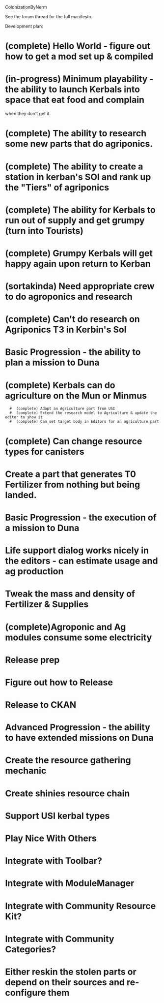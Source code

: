 ColonizationByNerm

See the forum thread for the full manifesto.



Development plan:

# (complete)  Hello World - figure out how to get a mod set up & compiled
# (in-progress)  Minimum playability - the ability to launch Kerbals into space that eat food and complain
  when they don't get it.
   #  (complete) The ability to research some new parts that do agriponics.
   #  (complete) The ability to create a station in kerban's SOI and rank up the "Tiers" of agriponics
   #  (complete) The ability for Kerbals to run out of supply and get grumpy (turn into Tourists)
   #  (complete) Grumpy Kerbals will get happy again upon return to Kerban
   #  (sortakinda) Need appropriate crew to do agroponics and research
   #  (complete) Can't do research on Agriponics T3 in Kerbin's SoI
# Basic Progression - the ability to plan a mission to Duna
   #  (complete) Kerbals can do agriculture on the Mun or Minmus
      #  (complete) Adapt an Agriculture part from USI
      #  (complete) Extend the research model to Agriculture & update the editor to show it
      #  (complete) Can set target body in Editors for an agriculture part
   #  (complete) Can change resource types for canisters
   #  Create a part that generates T0 Fertilizer from nothing but being landed.
# Basic Progression - the execution of a mission to Duna
   #  Life support dialog works nicely in the editors - can estimate usage and ag production
   #  Tweak the mass and density of Fertilizer & Supplies
   #  (complete)Agroponic and Ag modules consume some electricity
# Release prep
   #  Figure out how to Release
   #  Release to CKAN
# Advanced Progression - the ability to have extended missions on Duna
   #  Create the resource gathering mechanic
   #  Create shinies resource chain
   #  Support USI kerbal types
# Play Nice With Others
   #  Integrate with Toolbar?
   #  Integrate with ModuleManager
   #  Integrate with Community Resource Kit?
   #  Integrate with Community Categories?
   #  Either reskin the stolen parts or depend on their sources and re-configure them
